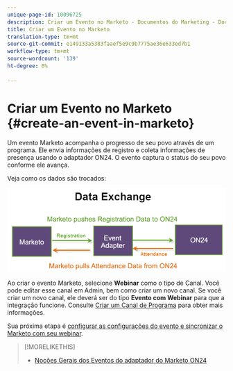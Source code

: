 ```yaml
---
unique-page-id: 10096725
description: Criar um Evento no Marketo - Documentos do Marketing - Documentação do produto
title: Criar um Evento no Marketo
translation-type: tm+mt
source-git-commit: e149133a5383faaef5e9c9b7775ae36e633ed7b1
workflow-type: tm+mt
source-wordcount: '139'
ht-degree: 0%

---
```



# Criar um Evento no Marketo {#create-an-event-in-marketo}

Um evento Marketo acompanha o progresso de seu povo através de um programa. Ele envia informações de registro e coleta informações de presença usando o adaptador ON24. O evento captura o status do seu povo conforme ele avança.

Veja como os dados são trocados:

![](assets/image2015-12-16-13-33-56.png)

Ao criar o evento Marketo, selecione **Webinar** como o tipo de Canal. Você pode editar esse canal em Admin, bem como criar um novo canal. Se você criar um novo canal, ele deverá ser do tipo **Evento com Webinar** para que a integração funcione. Consulte [Criar um Canal de Programa](../../../../../product-docs/administration/tags/create-a-program-channel.md) para obter mais informações.

Sua próxima etapa é [configurar as configurações do evento e sincronizar o Marketo com seu webinar](https://docs.marketo.com/x/IRCa).

>[!MORELIKETHIS]
>
>* [Noções Gerais dos Eventos do adaptador do Marketo ON24](understanding-marketo-on24-adapter-events.md)

>



